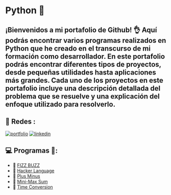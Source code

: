 # Python :snake:
## ¡Bienvenidos a mi portafolio de Github! :ok_hand: Aquí podrás encontrar varios programas realizados en Python que he creado en el transcurso de mi formación como desarrollador. En este portafolio podrás encontrar diferentes tipos de proyectos, desde pequeñas utilidades hasta aplicaciones más grandes. Cada uno de los proyectos en este portafolio incluye una descripción detallada del problema que se resuelve y una explicación del enfoque utilizado para resolverlo.
## :link: Redes :
[![portfolio](https://img.shields.io/badge/my_portfolio-000?style=for-the-badge&logo=ko-fi&logoColor=white)](https://github.com/EusaHack)
[![linkedin](https://img.shields.io/badge/linkedin-0A66C2?style=for-the-badge&logo=linkedin&logoColor=white)](https://www.linkedin.com/in/eusa/)
## :computer: Programas :100:: 

- :snake: [FIZZ BUZZ](https://github.com/EusaHack/Python/blob/main/Programas/FizzBuzz.py)
- :snake: [Hacker Language](https://github.com/EusaHack/Python/blob/main/Programas/LenguajeHacker.py)
- :snake: [Plus Minus](https://github.com/EusaHack/Python/blob/main/Programas/Plus_Minus.py)
- :snake: [Mini-Max Sum](https://github.com/EusaHack/Python/blob/main/Programas/Mini-Max_Sum.py)
- :snake: [Time Conversion](https://github.com/EusaHack/Python/blob/main/Programas/Time_Conversion.py)
